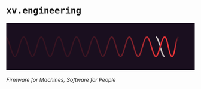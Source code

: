 # `xv.engineering` #

![XV Engineering Logo](./xv-cover.png)

*Firmware for Machines, Software for People*

